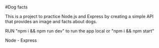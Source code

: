 #Dog facts

This is a project to practice Node.js and Express by creating a simple API that provides an image and facts about dogs.

RUN "npm i && npm run dev" to run the app local or "npm i && npm start"

Node - Express
